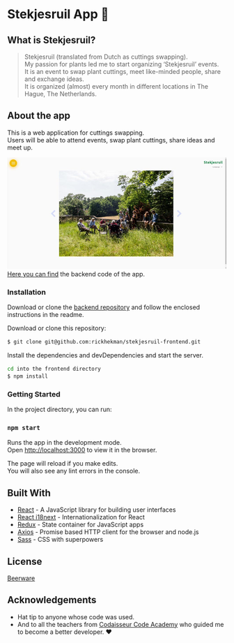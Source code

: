 # Stekjesruil App :seedling:

## What is Stekjesruil?

> Stekjesruil (translated from Dutch as cuttings swapping).  
> My passion for plants led me to start organizing ‘Stekjesruil’ events.<br />
> It is an event to swap plant cuttings, meet like-minded people, share and exchange ideas.<br />
> It is organized (almost) every month in different locations in The Hague, The Netherlands.

## About the app

This is a web application for cuttings swapping.<br />
Users will be able to attend events, swap plant cuttings, share ideas and meet up.<br />

![website preview](public/images/preview.jpg)<br />
[Here you can find](https://github.com/rickhekman/stekjesruil-backend "backend") the backend code of the app.

### Installation

Download or clone the [backend repository](https://github.com/rickhekman/stekjesruil-backend) and follow the enclosed instructions in the readme.

Download or clone this repository:

```sh
$ git clone git@github.com:rickhekman/stekjesruil-frontend.git
```

Install the dependencies and devDependencies and start the server.

```sh
cd into the frontend directory
$ npm install
```

### Getting Started

In the project directory, you can run:

### `npm start`

Runs the app in the development mode.<br />
Open [http://localhost:3000](http://localhost:3000) to view it in the browser.

The page will reload if you make edits.<br />
You will also see any lint errors in the console.

## Built With

- [React](https://reactjs.org/) - A JavaScript library for building user interfaces
- [React i18next](https://github.com/i18next/react-i18next) - Internationalization for React
- [Redux](https://redux.js.org/) - State container for JavaScript apps
- [Axios](https://github.com/axios/axios) - Promise based HTTP client for the browser and node.js
- [Sass](https://sass-lang.com/) - CSS with superpowers

## License

[Beerware](https://en.wikipedia.org/wiki/Beerware)

## Acknowledgements

- Hat tip to anyone whose code was used.
- And to all the teachers from [Codaisseur Code Academy](https://codaisseur.com/) who guided me to become a better developer. :heart:
